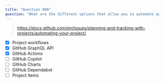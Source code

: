 ```yaml
---
title: "Question 009"
question: "What are the different options that allow you to automate operations in your GitHub Project? (Choose three.)"
---
```



> https://docs.github.com/en/issues/planning-and-tracking-with-projects/automating-your-project/
- [x] Project workflows
- [x] GitHub GraphQL API
- [x] GitHub Actions
- [ ] GitHub Copilot
- [ ] GitHub Charts
- [ ] GitHub Dependabot
- [ ] Project items
